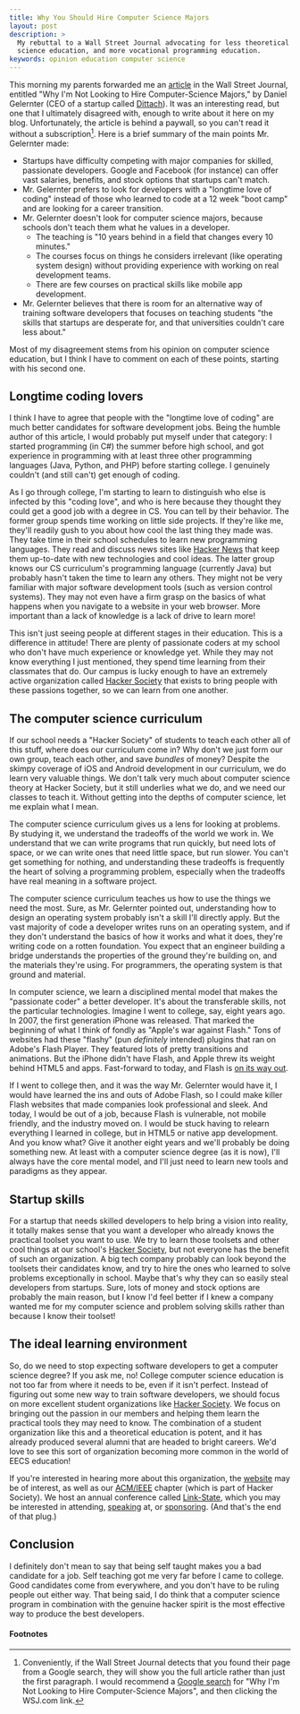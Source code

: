 ```yaml
---
title: Why You Should Hire Computer Science Majors
layout: post
description: >
  My rebuttal to a Wall Street Journal advocating for less theoretical computer
  science education, and more vocational programming education.
keywords: opinion education computer science
---
```


This morning my parents forwarded me an [article][] in the Wall Street Journal,
entitled "Why I'm Not Looking to Hire Computer-Science Majors," by Daniel
Gelernter (CEO of a startup called [Dittach][]). It was an interesting read, but
one that I ultimately disagreed with, enough to write about it here on my blog.
Unfortunately, the article is behind a paywall, so you can't read it without a
subscription[^paywall]. Here is a brief summary of the main points Mr. Gelernter
made:

[^paywall]:
    Conveniently, if the Wall Street Journal detects that you found their page
    from a Google search, they will show you the full article rather than just
    the first paragraph. I would recommend a [Google search][srch] for "Why I'm
    Not Looking to Hire Computer-Science Majors", and then clicking the WSJ.com
    link.

* Startups have difficulty competing with major companies for skilled,
  passionate developers.  Google and Facebook (for instance) can offer vast
  salaries, benefits, and stock options that startups can't match.
* Mr. Gelernter prefers to look for developers with a "longtime love of coding"
  instead of those who learned to code at a 12 week "boot camp" and are looking
  for a career transition.
* Mr. Gelernter doesn't look for computer science majors, because schools don't
  teach them what he values in a developer.
    * The teaching is "10 years behind in a field that changes every 10
      minutes."
    * The courses focus on things he considers irrelevant (like operating system
      design) without providing experience with working on real development
      teams.
    * There are few courses on practical skills like mobile app development.
* Mr. Gelernter believes that there is room for an alternative way of training
  software developers that focuses on teaching students "the skills that
  startups are desperate for, and that universities couldn't care less about."

Most of my disagreement stems from his opinion on computer science education,
but I think I have to comment on each of these points, starting with his second
one.

## Longtime coding lovers

I think I have to agree that people with the "longtime love of coding" are much
better candidates for software development jobs.  Being the humble author of
this article, I would probably put myself under that category: I started
programming (in C#) the summer before high school, and got experience in
programming with at least three other programming languages (Java, Python, and
PHP) before starting college.  I genuinely couldn't (and still can't) get enough
of coding.

As I go through college, I'm starting to learn to distinguish who else is
infected by this "coding love", and who is here because they thought they could
get a good job with a degree in CS.  You can tell by their behavior.  The former
group spends time working on little side projects.  If they're like me, they'll
readily gush to you about how cool the last thing they made was.  They take time
in their school schedules to learn new programming languages.  They read and
discuss news sites like [Hacker News][HN] that keep them up-to-date with new
technologies and cool ideas.  The latter group knows our CS curriculum's
programming language (currently Java) but probably hasn't taken the time to
learn any others.  They might not be very familiar with major software
development tools (such as version control systems).  They may not even have a
firm grasp on the basics of what happens when you navigate to a website in your
web browser.  More important than a lack of knowledge is a lack of drive to
learn more!

This isn't just seeing people at different stages in their education.  This is a
difference in attitude!  There are plenty of passionate coders at my school who
don't have much experience or knowledge yet.  While they may not know everything
I just mentioned, they spend time learning from their classmates that do.  Our
campus is lucky enough to have an extremely active organization called
[Hacker Society][hacsoc] that exists to bring people with these passions
together, so we can learn from one another.

## The computer science curriculum

If our school needs a "Hacker Society" of students to teach each other all of
this stuff, where does our curriculum come in?  Why don't we just form our own
group, teach each other, and save *bundles* of money?  Despite the skimpy
coverage of iOS and Android development in our curriculum, we do learn very
valuable things.  We don't talk very much about computer science theory at
Hacker Society, but it still underlies what we do, and we need our classes to
teach it.  Without getting into the depths of computer science, let me explain
what I mean.

The computer science curriculum gives us a lens for looking at problems.  By
studying it, we understand the tradeoffs of the world we work in.  We understand
that we can write programs that run quickly, but need lots of space, or we can
write ones that need little space, but run slower.  You can't get something for
nothing, and understanding these tradeoffs is frequently the heart of solving a
programming problem, especially when the tradeoffs have real meaning in a
software project.

The computer science curriculum teaches us how to use the things we need the
most.  Sure, as Mr. Gelernter pointed out, understanding how to design an
operating system probably isn't a skill I'll directly apply.  But the vast
majority of code a developer writes runs on an operating system, and if they
don't understand the basics of how it works and what it does, they're writing
code on a rotten foundation.  You expect that an engineer building a bridge
understands the properties of the ground they're building on, and the materials
they're using.  For programmers, the operating system is that ground and
material.

In computer science, we learn a disciplined mental model that makes the
"passionate coder" a better developer.  It's about the transferable skills, not
the particular technologies.  Imagine I went to college, say, eight years ago.
In 2007, the first generation iPhone was released.  That marked the beginning of
what I think of fondly as "Apple's war against Flash."  Tons of websites had
these "flashy" (pun *definitely* intended) plugins that ran on Adobe's Flash
Player.  They featured lots of pretty transitions and animations.  But the
iPhone didn't have Flash, and Apple threw its weight behind HTML5 and apps.
Fast-forward to today, and Flash is [on its way out][flash].

If I went to college then, and it was the way Mr. Gelernter would have it, I
would have learned the ins and outs of Adobe Flash, so I could make killer Flash
websites that made companies look professional and sleek.  And today, I would be
out of a job, because Flash is vulnerable, not mobile friendly, and the industry
moved on.  I would be stuck having to relearn everything I learned in college,
but in HTML5 or native app development.  And you know what?  Give it another
eight years and we'll probably be doing something new.  At least with a computer
science degree (as it is now), I'll always have the core mental model, and I'll
just need to learn new tools and paradigms as they appear.

## Startup skills

For a startup that needs skilled developers to help bring a vision into reality,
it totally makes sense that you want a developer who already knows the practical
toolset you want to use.  We try to learn those toolsets and other cool things
at our school's [Hacker Society][hacsoc], but not everyone has the benefit of
such an organization.  A big tech company probably can look beyond the toolsets
their candidates know, and try to hire the ones who learned to solve problems
exceptionally in school.  Maybe that's why they can so easily steal developers
from startups.  Sure, lots of money and stock options are probably the main
reason, but I know I'd feel better if I knew a company wanted me for my computer
science and problem solving skills rather than because I know their toolset!

## The ideal learning environment

So, do we need to stop expecting software developers to get a computer science
degree?  If you ask me, no!  College computer science education is not too far
from where it needs to be, even if it isn't perfect.  Instead of figuring out
some new way to train software developers, we should focus on more excellent
student organizations like [Hacker Society][hacsoc].  We focus on bringing out
the passion in our members and helping them learn the practical tools they may
need to know.  The combination of a student organization like this and a
theoretical education is potent, and it has already produced several alumni that
are headed to bright careers.  We'd love to see this sort of organization
becoming more common in the world of EECS education!

If you're interested in hearing more about this organization, the
[website][hacsoc] may be of interest, as well as our [ACM/IEEE][acm] chapter
(which is part of Hacker Society).  We host an annual conference called
[Link-State][ls], which you may be interested in attending, [speaking][] at, or
[sponsoring][].  (And that's the end of that plug.)

## Conclusion

I definitely don't mean to say that being self taught makes you a bad candidate
for a job.  Self teaching got me very far before I came to college.  Good
candidates come from everywhere, and you don't have to be ruling people out
either way.  That being said, I do think that a computer science program in
combination with the genuine hacker spirit is the most effective way to produce
the best developers.

[article]: http://www.wsj.com/articles/why-im-not-looking-to-hire-computer-science-majors-1440804753
[Dittach]: http://dittach.com
[HN]: https://news.ycombinator.com
[hacsoc]: http://hacsoc.org
[flash]: http://gizmodo.com/firefox-now-blocks-flash-by-default-1717664482
[acm]: http://acm.case.edu
[ls]: http://acm.case.edu/acm/conference/2015
[speaking]: https://goo.gl/forms/YKNRyJlEPc
[sponsoring]: http://acm.case.edu/resources/Link-State_2015_Information.pdf
[srch]: https://www.google.com/search?q=why%20i%27m%20not%20looking%20to%20hire%20computer-science%20majors

#### Footnotes
